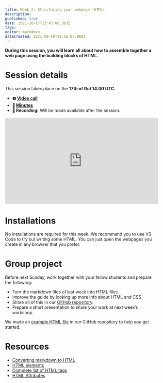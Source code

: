 ```yaml
---
title: Week 2: Structuring your webpage (HTML)
description: 
published: true
date: 2021-10-17T13:43:08.363Z
tags: 
editor: markdown
dateCreated: 2021-09-19T11:16:03.868Z
---
```


**During this session, you will learn all about how to assemble together a web page using the building blocks of HTML.**

# Session details
This session takes place on the **17th of Oct 14:00 UTC**.
- **☎️ [Video call](https://meet.google.com/djc-vqcb-ezw)**
- **📝 [Minutes](https://docs.google.com/document/d/1cj_ovBIbyw38Umv6Rp8HzKZ3-ugPmwt0U3EPDgG5TvU/edit?usp=sharing)**
- **🔴 Recording:** Will be made available after the session.

<div style="position: relative;padding-bottom: 56.25%;height: 0;margin-top:16px;">
  <iframe src="https://pitch.com/embed/34a0793b-1323-48ed-8666-0c412e5b9db1" allow="fullscreen" allowfullscreen="" width="100%" height="100%" style="border:0;position: absolute;top: 0;left: 0;"></iframe>
</div>

# Installations
No installations are required for this week. We recommend you to use VS Code to try out writing some HTML. You can just open the webpages you create in any browser that you prefer.

# Group project
Before next Sunday, work together with your fellow students and prepare the following:
- Turn the markdown files of last week into HTML files.
- Improve the guide by looking up more info about HTML and CSS.
- Share all of this in our [GitHub repository](https://github.com/activisthandbook/web-dev-course).
- Prepare a short presentation to share your work at next week’s workshop.

We made an [example HTML file](https://github.com/activisthandbook/web-dev-course/blob/main/week-2/example.html) in our GitHub repository to help you get started.

# Resources
- [Converting markdown to HTML](https://codingnconcepts.com/markdown/markdown-vs-html/)
- [HTML elements](https://www.w3schools.com/html/html_elements.asp)
- [Complete list of HTML tags](https://www.w3schools.com/TAGs/)
- [HTML Attributes](https://www.w3schools.com/tags/ref_attributes.asp)